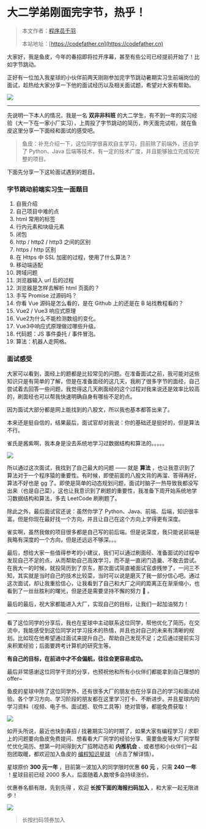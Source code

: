 # 大二学弟刚面完字节，热乎！

> 本文作者：[程序员千羽](https://yuyuanweb.feishu.cn/wiki/Abldw5WkjidySxkKxU2cQdAtnah)
>
> 本站地址：[https://codefather.cn](https://codefather.cn)

大家好，我是鱼皮，今年的春招即将拉开序幕，甚至有些公司已经提前开始了！比如字节跳动。

正好有一位加入我星球的小伙伴前两天刚刚参加完字节跳动暑期实习生前端岗位的面试，趁热给大家分享一下他的面试经历以及相关面试题，希望对大家有帮助。

![](https://pic.yupi.icu/5563/202311070928053.png)

------


先说明一下本人的情况，我是一名 **双非非科班** 的大二学生，有不到一年的实习经验（大一下在一家小厂实习），上周投了字节跳动的简历，昨天面完试啦，就在鱼皮这里分享一下面经和面试的感受吧。

> 鱼皮：补充介绍一下，这位同学很喜欢自主学习，目前除了前端外，还自学了 Python、Java 后端等技术，有一定的技术广度，并且能够独立完成较完整的项目。

下面先分享一下这轮面试遇到的题目。

### 字节跳动前端实习生一面题目

1. 自我介绍
2. 自己项目中难的点
3. html 常用的标签
4. 行内元素和块级元素
5. 闭包
6. http / http2 / http3 之间的区别
7. https /  http  区别
8. 在 Https 中 SSL 加密的过程，使用了什么算法？
9. 移动端适配
10. 跨域问题
11. 浏览器输入 url 后的过程
12. 浏览器是怎样去解析 html 页面的？
13. 手写 Promise 过源码吗？
14. 你看 Vue 源码是怎么看的，是在 Github 上的还是在 B 站找教程看的？
15. Vue2 / Vue3 响应式原理
16. Vue2为什么不能检测数组的变化。
17. Vue3中响应式原理做过哪些升级。
18. 代码题：JS 事件委托 / 事件冒泡。
19. 算法：机器人走网格。

### 面试感受

大家可以看到，面经上的题都是比较常见的问题。在准备面试之前，我可能对这些知识只是有简单的了解，但是在准备面经的这几天，我刷了很多字节的面经，自己尝试着去回答一些问题，我觉得这几天刷面经的这个过程对我来说还是效率比较高的，刷面经也可以帮我快速明确自身有哪些不足的点。

因为面试大部分都是网上能找到的八股文，所以我也基本都答出来了。

本来还是挺自信的，结果最后，面试官却对我说：你的基础还是挺好的，但是算法不行。

雀氏是酱紫啊，我本身是没去系统地学习过数据结构和算法的。。。。。

![](https://pic.yupi.icu/5563/202311070928764.png)

所以通过这次面试，我找到了自己最大的问题 —— 就是 **算法** ，也让我意识到了算法对于一个程序猿的重要性。有时候，即使前面的八股文背的再溜、答得再好，算法不好也是 gg 了。即使是简单的动态规划问题，面试时脑子一热导致我都没写出来（也是自己菜），这也让我意识到了刷题的重要性，我准备下周开始系统地学习数据结构和算法，多去 LeetCode 刷刷题了。

除此之外，最后面试官还说：虽然你学了 Python、Java、前端、后端，知识很丰富。但是你现在最好找一个方向，并且让自己在这个方向上学得更有深度。

雀实啊，虽然我做的项目很多都是自己写的前后端。但是说深度，我只能说前端是我略有深度的一个方向，但是还远远不够深。。。

最后，想给大家一些值得参考的小建议，我们可以通过刷面经、准备面试的过程中发现自己不足的点，从而帮助自己高效学习，而不是一直闭门造羹、不敢去尝试。在我大一的时候，就投简历到了京东，那次面试简直被面试官虐残惨了，一问三不知，其实就是当时自己的技术比较菜，当时可以说是磨灭了我一部分信心吧。通过这次面试，却让我重拾信心，让我看到了自己和大厂之间的距离正在渐渐缩小，也看到了一丝丝胜利的曙光，但是还是需要坚持不懈的努力 💪 。

最后的最后，祝大家都能进入大厂，实现自己的目标，让我们一起加油努力！



------


看了这位同学的分享后，我也在星球中主动联系这位同学，帮他优化了简历。在交流中，我能感受到这位同学对学习技术的热情，并且也对自己的未来有清晰的规划。比如现在他希望通过面试来提升自己、帮助自己发现不足；之后通过提前实习来积累经验；后面要跨考计算机的研究生等。

**有自己的目标，在前进中才不会偏航，往往会更容易成功。**

最后非常感谢这位同学干货的分享，也预祝他和所有小伙伴们都能拿到自己理想的 offer~

鱼皮的星球中除了这位同学外，还有很多大厂的朋友也在分享自己的学习和面试经验。各个学习方向、学习阶段的朋友都在这里学习打卡、不断进步。并且星球内的学习资料（视频、电子书、面试题、软件工具等）绝对管够，都能免费获取！

![](https://pic.yupi.icu/5563/202311070928767.png)

如开头所说，最近也快到春招 / 找暑期实习的时期了，如果大家有编程学习 / 求职上的问题要向鱼皮免费提问、想看看大厂同学的经验分享、需要鱼皮等大厂同学帮忙优化简历、想第一时间得到大厂招聘动态和 **内推机会** 、或者想和小伙伴们一起抱团取暖，都欢迎加入鱼皮的 [编程知识星球](https://mp.weixin.qq.com/s?__biz=MzI1NDczNTAwMA==&mid=2247505617&idx=1&sn=73c5e2b1ad9b22d93e8fd6153199ab22&scene=21#wechat_redirect) （点击了解详情）。

星球原价 **300 元一年** ，目前第一波加入的同学限时优惠 **60 元** ，只需 **240 一年** ！星球目前已经 2000 多人，后面随着人数增多会持续涨价。

优惠券名额有限，先到先得 ，欢迎 **长按下面的海报扫码加入** ，和大家一起无限进步！

![](https://pic.yupi.icu/5563/202311070928614.png)

> 长按扫码领券加入